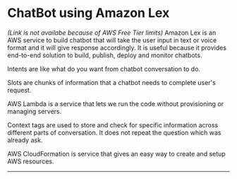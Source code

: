 # ChatBot using Amazon Lex
_(Link is not availabe because of AWS Free Tier limits)_
Amazon Lex is an AWS service to build chatbot that will take the user input in text or voice format and it will give response accordingly. It is useful because it provides end-to-end solution to build, publish, deploy and monitor chatbots.

Intents are like what do you want from chatbot conversation to do.

Slots are chunks of information that a chatbot needs to complete user's
request.

AWS Lambda is a service that lets we run the code without provisioning or
managing servers.

Context tags are used to store and check for specific information across
different parts of conversation. It does not repeat the question which was
already ask.

AWS CloudFormation is service that gives an easy way to create and setup
AWS resources.

---
